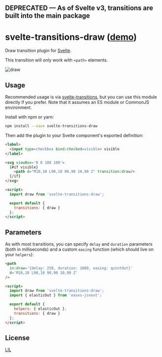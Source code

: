 ## DEPRECATED — As of Svelte v3, transitions are built into the main package

# svelte-transitions-draw ([demo](https://svelte.technology/repl?version=2.6.2&gist=897a0ede58c59201d57cee7f119bee50))

Draw transition plugin for [Svelte](https://svelte.technology).

This transition will only work with `<path>` elements.

![draw](https://user-images.githubusercontent.com/1162160/40150651-d3451460-5948-11e8-8a8b-1986776a414e.gif)

## Usage

Recommended usage is via [svelte-transitions](https://github.com/sveltejs/svelte-transitions), but you can use this module directly if you prefer. Note that it assumes an ES module or CommonJS environment.

Install with npm or yarn:

```bash
npm install --save svelte-transitions-draw
```

Then add the plugin to your Svelte component's exported definition:

```html
<label>
  <input type=checkbox bind:checked=visible> visible
</label>

<svg viewBox='0 0 100 100'>
  {#if visible}
    <path d="M10,10 L90,10 90,90 10,90 Z" transition:draw/>
  {/if}
</svg>

<script>
  import draw from 'svelte-transitions-draw';

  export default {
    transitions: { draw }
  };
</script>
```


## Parameters

As with most transitions, you can specify `delay` and `duration` parameters (both in milliseconds) and a custom `easing` function (which should live on your `helpers`):

```html
<path
  in:draw='{delay: 250, duration: 1000, easing: quintOut}'
  d='M10,10 L90,10 90,90 10,90 Z'
/>

<script>
  import draw from 'svelte-transitions-draw';
  import { elasticOut } from 'eases-jsnext';

  export default {
    helpers: { elasticOut },
    transitions: { draw }
  };
</script>
```


## License

[LIL](LICENSE)
